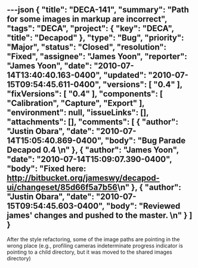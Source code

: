 ---json
{
  "title": "DECA-141",
  "summary": "Path for some images in markup are incorrect",
  "tags": "DECA",
  "project": {
    "key": "DECA",
    "title": "Decapod"
  },
  "type": "Bug",
  "priority": "Major",
  "status": "Closed",
  "resolution": "Fixed",
  "assignee": "James Yoon",
  "reporter": "James Yoon",
  "date": "2010-07-14T13:40:40.163-0400",
  "updated": "2010-07-15T09:54:45.611-0400",
  "versions": [
    "0.4"
  ],
  "fixVersions": [
    "0.4"
  ],
  "components": [
    "Calibration",
    "Capture",
    "Export"
  ],
  "environment": null,
  "issueLinks": [],
  "attachments": [],
  "comments": [
    {
      "author": "Justin Obara",
      "date": "2010-07-14T15:05:40.869-0400",
      "body": "Bug Parade Decapod 0.4&#x20;\n"
    },
    {
      "author": "James Yoon",
      "date": "2010-07-14T15:09:07.390-0400",
      "body": "Fixed here: <http://bitbucket.org/jameswy/decapod-ui/changeset/85d66f5a7b56>\n"
    },
    {
      "author": "Justin Obara",
      "date": "2010-07-15T09:54:45.603-0400",
      "body": "Reviewed james' changes and pushed to the master.&#x20;\n"
    }
  ]
}
---
After the style refactoring, some of the image paths are pointing in the wrong place (e.g., profiling cameras indeterminate progress indicator is pointing to a child directory, but it was moved to the shared images directory)

        